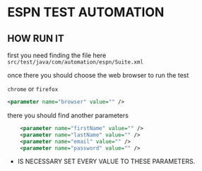 # ESPN TEST AUTOMATION

## HOW RUN IT



first you need finding the file here `src/test/java/com/automation/espn/Suite.xml` 

once there you should choose the web browser to run the test 

`chrome` or `firefox`

```xml
<parameter name="browser" value="" />
```
there you should find another parameters

```xml
	<parameter name="firstName" value="" />
    <parameter name="lastName" value="" />
    <parameter name="email" value="" />
    <parameter name="password" value="" />
```

* IS NECESSARY SET EVERY VALUE TO THESE PARAMETERS.
